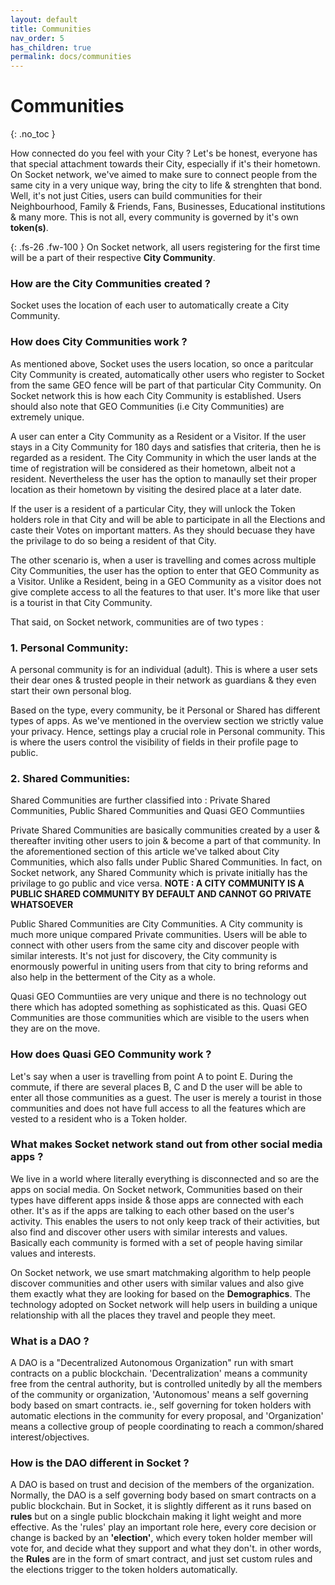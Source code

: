 ```yaml
---
layout: default
title: Communities
nav_order: 5
has_children: true
permalink: docs/communities
---
```

 
# Communities
{: .no_toc }

How connected do you feel with your City ? Let's be honest, everyone has that special attachment towards their City, especially if it's their hometown. On Socket network, we've aimed to make sure to connect people from the same city in a very unique way, bring the city to life & strenghten that bond. Well, it's not just Cities, users can build communities for their Neighbourhood, Family & Friends, Fans, Businesses, Educational institutions & many more. This is not all, every community is governed by it's own **token(s)**. 

{: .fs-26 .fw-100 }
On Socket network, all users registering for the first time will be a part of their respective **City Community**. 

### How are the City Communities created ? 

Socket uses the location of each user to automatically create a City Community.

### How does City Communities work ?

As mentioned above, Socket uses the users location, so once a paritcular City Community is created, automatically other users who register to Socket from the same GEO fence will be part of that particular City Community. 
On Socket network this is how each City Community is established. Users should also note that GEO Communities (i.e City Communities) are extremely unique. 

A user can enter a City Community as a Resident or a Visitor. If the user stays in a City Community for 180 days and satisfies that criteria, then he is regarded as a resident. The City Community in which the user lands at the time of registration will be considered as their hometown, albeit not a resident. Nevertheless the user has the option to manaully set their proper location as their hometown by visiting the desired place at a later date. 

If the user is a resident of a particular City, they will unlock the Token holders role in that City and will be able to participate in all the Elections and caste their Votes on important matters. As they should becuase they have the privilage to do so being a resident of that City.

The other scenario is, when a user is travelling and comes across multiple City Communities, the user has the option to enter that GEO Community as a Visitor. Unlike a Resident, being in a GEO Community as a visitor does not give complete access to all the features to that user. It's more like that user is a tourist in that City Community. 


That said, on Socket network, communities are of two types :


### 1. Personal Community:

A personal community is for an individual (adult). This is where a user sets their dear ones & trusted people in their network as guardians & they even start their own personal blog. 

Based on the type, every community, be it Personal or Shared has different types of apps. As we've mentioned in the overview section we strictly value your privacy. Hence, settings play a crucial role in Personal community. This is where the users control the visibility of fields in their profile page to public.


### 2. Shared Communities:

Shared Communities are further classified into : Private Shared Communities, Public Shared Communities and Quasi GEO Communtiies  

Private Shared Communities are basically communities created by a user & thereafter inviting other users to join & become a part of that community. In the aforementioned section of this article we've talked about City Communities, which also falls under Public Shared Communities. In fact, on Socket network, any Shared Community which is private initially has the privilage to go public and vice versa. 
**NOTE : A CITY COMMUNITY IS A PUBLIC SHARED COMMUNITY BY DEFAULT AND CANNOT GO PRIVATE WHATSOEVER**

Public Shared Communities are City Communities. A City community is much more unique compared Private communities. Users will be able to connect with other users from the same city and discover people with similar interests. It's not just for discovery, the City community is enormously powerful in uniting users from that city to bring reforms and also help in the betterment of the City as a whole. 

Quasi GEO Communtiies are very unique and there is no technology out there which has adopted something as sophisticated as this. Quasi GEO Communities are those communities which are visible to the users when they are on the move. 

### How does Quasi GEO Community work ?

Let's say when a user is travelling from point A to point E. During the commute, if there are several places B, C and D the user will be able to enter all those communities as a guest. The user is merely a tourist in those communities and does not have full access to all the features which are vested to a resident who is a Token holder. 


### What makes Socket network stand out from other social media apps ?

We live in a world where literally everything is disconnected and so are the apps on social media. On Socket network, Communities based on their types have different apps inside & those apps are connected with each other. It's as if the apps are talking to each other based on the user's activity. This enables the users to not only keep track of their activities, but also find and discover other users with similar interests and values. Basically each community is formed with a set of people having similar values and interests. 

On Socket network, we use smart matchmaking algorithm to help people discover communities and other users with similar values and also give them exactly what they are looking for based on the **Demographics**. The technology adopted on Socket network will help users in building a unique relationship with all the places they travel and people they meet.

### What is a DAO ?

A DAO is a "Decentralized Autonomous Organization" run with smart contracts on a public blockchain. 'Decentralization' means a community free from the central authority, but is controlled unitedly by all the members of the community or organization, 'Autonomous' means a self governing body based on smart contracts. ie., self governing for token holders with automatic elections in the community for every proposal, and 'Organization' means a collective group of people coordinating to reach a common/shared interest/objectives.

### How is the DAO different in Socket ?

A DAO is based on trust and decision of the members of the organization. Normally, the DAO is a self governing body based on smart contracts on a public blockchain. But in Socket, it is slightly different as it runs based on **rules** but on a single public blockchain making it light weight and more effective. As the 'rules' play an important role here, every core decision or change is backed by an **'election'**, which every token holder member will vote for, and decide what they support and what they don't. in other words, the **Rules** are in the form of smart contract, and just set custom rules and the elections trigger to the token holders automatically.









 
